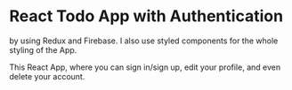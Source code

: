 # React Todo App with Authentication
by using Redux and Firebase. I also use styled components for the whole styling of the App.

This React App, where you can sign in/sign up, edit your profile, and even delete your account. 

